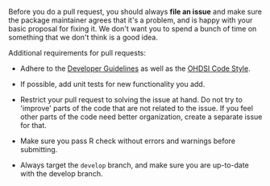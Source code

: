 Before you do a pull request, you should always **file an issue** and make sure the package maintainer agrees that it's a problem, and is happy with your basic proposal for fixing it. We don't want you to spend a bunch of time on something that we don't think is a good idea.

Additional requirements for pull requests:

-   Adhere to the [Developer Guidelines](https://ohdsi.github.io/MethodsLibrary/developerGuidelines.html) as well as the [OHDSI Code Style](https://ohdsi.github.io/MethodsLibrary/codeStyle.html).

-   If possible, add unit tests for new functionality you add.

-   Restrict your pull request to solving the issue at hand. Do not try to 'improve' parts of the code that are not related to the issue. If you feel other parts of the code need better organization, create a separate issue for that.

-   Make sure you pass R check without errors and warnings before submitting.

-   Always target the `develop` branch, and make sure you are up-to-date with the develop branch.
